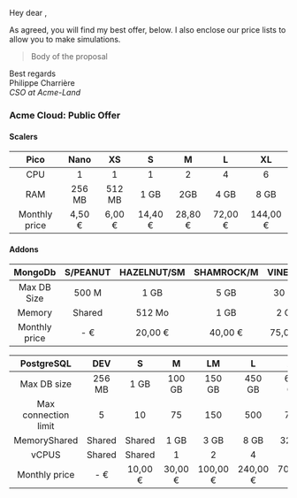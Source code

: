 Hey dear <somebody>,

As agreed, you will find my best offer, below. I also enclose our price lists to allow you to make simulations.

> Body of the proposal

Best regards<br>
Philippe Charrière<br>
*CSO at Acme-Land*

### Acme Cloud: Public Offer

#### Scalers

**Pico**|**Nano**|**XS**|**S**|**M**|**L**|**XL**
:-----:|:-----:|:-----:|:-----:|:-----:|:-----:|:-----:
CPU|1|1|1|2|4|6|8
RAM|256 MB|512 MB|1 GB|2GB|4 GB|8 GB|16 GB
Monthly price| 4,50 € | 6,00 € | 14,40 € | 28,80 € | 72,00 € | 144,00 € | 288,00 €

#### Addons

**MongoDb**|**S/PEANUT**|**HAZELNUT/SM**|**SHAMROCK/M**|**VINE/SM**|**GUNNERA/M**
:-----:|:-----:|:-----:|:-----:|:-----:|:-----:
Max DB Size|500 M| 1 GB|5 GB|30 GB|100 GB
Memory|Shared|512 Mo|1 GB|2 GB|4 GB
Monthly price| -   € | 20,00 € | 40,00 € | 75,00 € | 150,00 € 

**PostgreSQL**|**DEV**|**S**|**M**|**LM**|**L**|**XL**
:-----:|:-----:|:-----:|:-----:|:-----:|:-----:|:-----:
Max DB size|256 MB|1 GB|100 GB|150 GB|450 GB|600 GB
Max connection limit|5|10|75|150|500|750
MemoryShared|Shared|Shared|1 GB|3 GB|8 GB|32 GB
vCPUS|Shared|Shared|1|2|4|6
Monthly price| -   € | 10,00 € | 30,00 € | 100,00 € | 240,00 € | 700,00 € 
